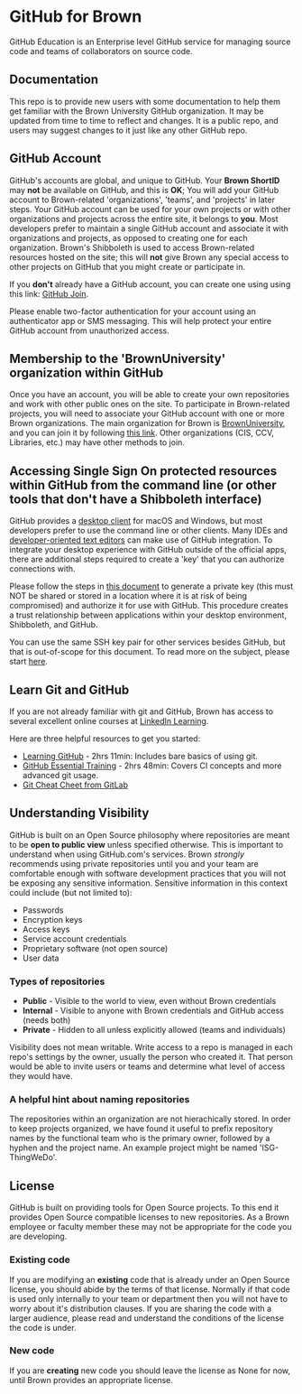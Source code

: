 # GitHub for Brown

GitHub Education is an Enterprise level GitHub service for managing source code and teams of collaborators on source code. 

## Documentation

This repo is to provide new users with some documentation to help them get familiar with the Brown University GitHub organization. It may be updated from time to time to reflect and changes. It is a public repo, and users may suggest changes to it just like any other GitHub repo.

## GitHub Account

GitHub's accounts are global, and unique to GitHub. Your **Brown ShortID** may **not** be available on GitHub, and this is **OK**; You will add your GitHub account to Brown-related 'organizations', 'teams', and 'projects' in later steps. Your GitHub account can be used for your own projects or with other organizations and projects across the entire site, it belongs to **you**. Most developers prefer to maintain a single GitHub account and associate it with organizations and projects, as opposed to creating one for each organization. Brown's Shibboleth is used to access Brown-related resources hosted on the site; this will **not** give Brown any special access to other projects on GitHub that you might create or participate in.

If you **don't** already have a GitHub account, you can create one using using this link: [GitHub Join](https://github.com/join).

Please enable two-factor authentication for your account using an authenticator app or SMS messaging. This will help protect your entire GitHub account from unauthorized access.

## Membership to the 'BrownUniversity' organization within GitHub

Once you have an account, you will be able to create your own repositories and work with other public ones on the site. To participate in Brown-related projects, you will need to associate your GitHub account with one or more Brown organizations. The main organization for Brown is [BrownUniversity](https://github.com/BrownUniversity), and you can join it by following [this link](https://github.com/orgs/BrownUniversity/sso/sign_up). Other organizations (CIS, CCV, Libraries, etc.) may have other methods to join.

## Accessing Single Sign On protected resources within GitHub from the command line (or other tools that don't have a Shibboleth interface)

GitHub provides a [desktop client](https://desktop.github.com/) for macOS and Windows, but most developers prefer to use the command line or other clients. Many IDEs and [developer-oriented text editors](https://atom.io/) can make use of GitHub integration. To integrate your desktop experience with GitHub outside of the official apps, there are additional steps required to create a 'key' that you can authorize connections with.

Please follow the steps in [this document](https://docs.github.com/en/github/authenticating-to-github/connecting-to-github-with-ssh) to generate a private key (this must NOT be shared or stored in a location where it is at risk of being compromised) and authorize it for use with GitHub. This procedure creates a trust relationship between applications within your desktop environment, Shibboleth, and GitHub.

You can use the same SSH key pair for other services besides GitHub, but that is out-of-scope for this document. To read more on the subject, please start [here](https://www.ssh.com/ssh/public-key-authentication).

## Learn Git and GitHub

If you are not already familiar with git and GitHub, Brown has access to several excellent online courses at [LinkedIn Learning](https://www.linkedin.com/learning/).

Here are three helpful resources to get you started:

* [Learning GitHub](https://www.linkedin.com/learning/learning-github/version-control-and-collaboration-with-github) - 2hrs 11min: Includes bare basics of using git.  
* [GitHub Essential Training](https://www.linkedin.com/learning/github-essential-training) - 2hrs 48min: Covers CI concepts and more advanced git usage.
* [Git Cheat Cheet from GitLab](https://about.gitlab.com/images/press/git-cheat-sheet.pdf)

## Understanding Visibility

GitHub is built on an Open Source philosophy where repositories are meant to be **open to public view** unless specified otherwise. This is important to understand when using GitHub.com's services. Brown *strongly* recommends using private repositories until you and your team are comfortable enough with software development practices that you will not be exposing any sensitive information. Sensitive information in this context could include (but not limited to):

- Passwords
- Encryption keys
- Access keys
- Service account credentials
- Proprietary software (not open source)
- User data

### Types of repositories

* **Public** - Visible to the world to view, even without Brown credentials
* **Internal** - Visible to anyone with Brown credentials and GitHub access (needs both)
* **Private** - Hidden to all unless explicitly allowed (teams and individuals)

Visibility does not mean writable. Write access to a repo is managed in each repo's settings by the owner, usually the person who created it. That person would be able to invite users or teams and determine what level of access they would have.

### A helpful hint about naming repositories

The repositories within an organization are not hierachically stored. In order to keep projects organized, we have found it useful to prefix repository names by the functional team who is the primary owner, followed by a hyphen and the project name. An example project might be named 'ISG-ThingWeDo'.

## License

GitHub is built on providing tools for Open Source projects. To this end it provides Open Source compatible licenses to new repositories. As a Brown employee or faculty member these may not be appropriate for the code you are developing. 

### Existing code

If you are modifying an **existing** code that is already under an Open Source license, you should abide by the terms of that license. Normally if that code is used only internally to your team or department then you will not have to worry about it's distribution clauses. If you are sharing the code with a larger audience, please read and understand the conditions of the license the code is under.

### New code

If you are **creating** new code you should leave the license as None for now, until Brown provides an appropriate license. 
